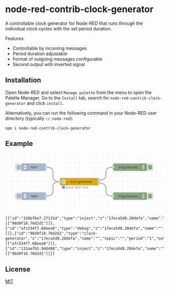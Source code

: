 # node-red-contrib-clock-generator

A controllable clock generator for Node-RED that runs through the individual clock cycles with the set period duration.

Features:

- Controllable by incoming messages
- Period duration adjustable
- Format of outgoing messages configurable
- Second output with inverted signal

## Installation

Open Node-RED and select `Manage palette` from the menu to open the Palette Manager. Go to the `Install` tab, search for `node-red-contrib-clock-generator` and click `install`.

Alternatively, you can run the following command in your Node-RED user directory (typically `~/.node-red`):

```
npm i node-red-contrib-clock-generator
```

## Example

![](example.png)

```
[{"id":"326bfbe7.271314","type":"inject","z":"17eca5d8.20defa","name":"","topic":"","payload":"true","payloadType":"bool","repeat":"","crontab":"","once":true,"onceDelay":0.1,"x":390,"y":260,"wires":[["96d9f18.76d2d1"]]},{"id":"afc534f7.68eea8","type":"debug","z":"17eca5d8.20defa","name":"","active":true,"tosidebar":true,"console":false,"tostatus":false,"complete":"true","targetType":"full","x":810,"y":320,"wires":[]},{"id":"96d9f18.76d2d1","type":"clock-generator","z":"17eca5d8.20defa","name":"","topic":"","period":"1","output":"1","x":580,"y":320,"wires":[["afc534f7.68eea8"]]},{"id":"131aa7b5.9dd488","type":"inject","z":"17eca5d8.20defa","name":"","topic":"","payload":"false","payloadType":"bool","repeat":"","crontab":"","once":false,"onceDelay":0.1,"x":390,"y":380,"wires":[["96d9f18.76d2d1"]]}]
```

## License

[MIT](LICENSE)